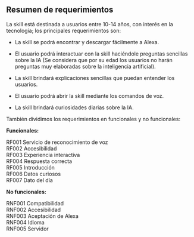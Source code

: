 ## Resumen de requerimientos

La skill está destinada a usuarios entre 10-14 años, con interés en la tecnología; los principales requerimientos son:

* La skill se podrá encontrar y descargar fácilmente a Alexa.

* El usuario podrá interactuar con la skill haciéndole preguntas sencillas sobre la IA (Se considera que por su edad los usuarios no harán preguntas muy elaboradas sobre la inteligencia artificial).

* La skill brindará explicaciones sencillas que puedan entender los usuarios.

* El usuario podrá abrir la skill mediante los comandos de voz.

* La skill brindará curiosidades diarias sobre la IA.

También dividimos los requerimientos en funcionales y no funcionales:

**Funcionales:**

RF001	Servicio de reconocimiento de voz<br>
RF002	Accesibilidad<br>
RF003	Experiencia interactiva<br>
RF004	Respuesta correcta<br>
RF005	Introducción<br>
RF006	Datos curiosos<br>
RF007	Dato del día<br>

**No funcionales:**

RNF001	Compatibilidad<br>
RNF002	Accesibilidad<br>
RNF003	Aceptación de Alexa<br>
RNF004	Idioma<br>
RNF005	Servidor<br>
